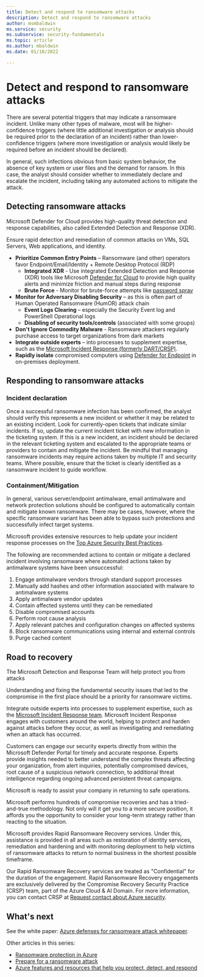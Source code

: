 ```yaml
---
title: Detect and respond to ransomware attacks
description: Detect and respond to ransomware attacks
author: msmbaldwin
ms.service: security
ms.subservice: security-fundamentals
ms.topic: article
ms.author: mbaldwin
ms.date: 01/10/2022

---
```


# Detect and respond to ransomware attacks

There are several potential triggers that may indicate a ransomware incident.  Unlike many other types of malware, most will be higher-confidence triggers (where little additional investigation or analysis should be required prior to the declaration of an incident) rather than lower-confidence triggers (where more investigation or analysis would likely be required before an incident should be declared).  

In general, such infections obvious from basic system behavior, the absence of key system or user files and the demand for ransom.  In this case, the analyst should consider whether to immediately declare and escalate the incident, including taking any automated actions to mitigate the attack. 

## Detecting ransomware attacks

Microsoft Defender for Cloud provides high-quality threat detection and response capabilities, also called Extended Detection and Response (XDR).

Ensure rapid detection and remediation of common attacks on VMs, SQL Servers, Web applications, and identity.

- **Prioritize Common Entry Points** – Ransomware (and other) operators favor Endpoint/Email/Identity + Remote Desktop Protocol (RDP)
  - **Integrated XDR** - Use integrated Extended Detection and Response (XDR) tools like Microsoft [Defender for Cloud](https://azure.microsoft.com/services/azure-defender/) to provide high quality alerts and minimize friction and manual steps during response
  - **Brute Force** - Monitor for brute-force attempts like [password spray](/defender-for-identity/compromised-credentials-alerts)
- **Monitor for Adversary Disabling Security** – as this is often part of Human Operated Ransomware (HumOR) attack chain
  - **Event Logs Clearing** – especially the Security Event log and PowerShell Operational logs
  - **Disabling of security tools/controls** (associated with some groups)
- **Don't Ignore Commodity Malware** - Ransomware attackers regularly purchase access to target organizations from dark markets
- **Integrate outside experts** – into processes to supplement expertise, such as the [Microsoft Incident Response (formerly DART/CRSP)](https://aka.ms/dart).
- **Rapidly isolate** compromised computers using [Defender for Endpoint](/windows/security/threat-protection/microsoft-defender-atp/respond-machine-alerts#isolate-devices-from-the-network) in on-premises deployment.

## Responding to ransomware attacks

### Incident declaration

Once a successful ransomware infection has been confirmed, the analyst should verify this represents a new incident or whether it may be related to an existing incident.  Look for currently-open tickets that indicate similar incidents.  If so, update the current incident ticket with new information in the ticketing system. If this is a new incident, an incident should be declared in the relevant ticketing system and escalated to the appropriate teams or providers to contain and mitigate the incident.  Be mindful that managing ransomware incidents may require actions taken by multiple IT and security teams.  Where possible, ensure that the ticket is clearly identified as a ransomware incident to guide workflow.

### Containment/Mitigation

In general, various server/endpoint antimalware, email antimalware and network protection solutions should be configured to automatically contain and mitigate known ransomware.  There may be cases, however, where the specific ransomware variant has been able to bypass such protections and successfully infect target systems.
 
Microsoft provides extensive resources to help update your incident response processes on the [Top Azure Security Best Practices](/azure/cloud-adoption-framework/secure/security-top-10#4-process-update-incident-response-processes-for-cloud).

The following are recommended actions to contain or mitigate a declared incident involving ransomware where automated actions taken by antimalware systems have been unsuccessful:

1. Engage antimalware vendors through standard support processes
1. Manually add hashes and other information associated with malware to antimalware systems  
1. Apply antimalware vendor updates
1. Contain affected systems until they can be remediated 
1. Disable compromised accounts
1. Perform root cause analysis
1. Apply relevant patches and configuration changes on affected systems  
1. Block ransomware communications using internal and external controls
1. Purge cached content

## Road to recovery

The Microsoft Detection and Response Team will help protect you from attacks

Understanding and fixing the fundamental security issues that led to the compromise in the first place should be a priority for ransomware victims.

Integrate outside experts into processes to supplement expertise, such as the [Microsoft Incident Response team](https://aka.ms/dart). Microsoft Incident Response engages with customers around the world, helping to protect and harden against attacks before they occur, as well as investigating and remediating when an attack has occurred.

Customers can engage our security experts directly from within the Microsoft Defender Portal for timely and accurate response. Experts provide insights needed to better understand the complex threats affecting your organization, from alert inquiries, potentially compromised devices, root cause of a suspicious network connection, to additional threat intelligence regarding ongoing advanced persistent threat campaigns.

Microsoft is ready to assist your company in returning to safe operations.

Microsoft performs hundreds of compromise recoveries and has a tried-and-true methodology. Not only will it get you to a more secure position, it affords you the opportunity to consider your long-term strategy rather than reacting to the situation. 

Microsoft provides Rapid Ransomware Recovery services. Under this, assistance is provided in all areas such as restoration of identity services, remediation and hardening and with monitoring deployment to help victims of ransomware attacks to return to normal business in the shortest possible timeframe.

Our Rapid Ransomware Recovery services are treated as "Confidential" for the duration of the engagement. Rapid Ransomware Recovery engagements are exclusively delivered by the Compromise Recovery Security Practice (CRSP) team, part of the Azure Cloud & AI Domain. For more information, you can contact CRSP at [Request contact about Azure security](https://azure.microsoft.com/overview/meet-with-an-azure-specialist/). 

## What's next

See the white paper: [Azure defenses for ransomware attack whitepaper](https://azure.microsoft.com/resources/azure-defenses-for-ransomware-attack).

Other articles in this series:

- [Ransomware protection in Azure](ransomware-protection.md)
- [Prepare for a ransomware attack](ransomware-prepare.md)
- [Azure features and resources that help you protect, detect, and respond](ransomware-features-resources.md)
